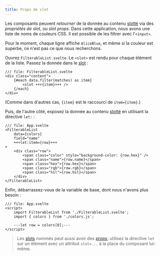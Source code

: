```yaml
---
title: Props de slot
---
```


Les composants peuvent _retourner_ de la donnée au contenu <span class="vo">[slotté](SVELTE_SITE_URL/docs/sveltejs#slot)</span> via des _propriétés de slot_, ou _slot props_. Dans cette application, nous avons une liste de noms de couleurs CSS. Il est possible de les filtrer avec l'`<input>`.

Pour le moment, chaque ligne affiche `AliceBlue`, et même si la couleur est superbe, ce n'est pas ce que nous recherchons.

Ouvrez `FilterableList.svelte`. Le `<slot>` est rendu pour chaque élément de la liste. Passez la donnée dans le <span class="vo">[slot](SVELTE_SITE_URL/docs/sveltejs#slot)</span> :

```svelte
/// file: FilterableList.svelte
<div class="content">
	{#each data.filter(matches) as item}
		<slot +++{item}+++ />
	{/each}
</div>
```

(Comme dans d'autres cas, `{item}` est le raccourci de `item={item}`.)

Puis, de l'autre côté, exposez la donnée au contenu <span class="vo">[slotté](SVELTE_SITE_URL/docs/sveltejs#slot)</span> en utilisant la directive `let:` :

```svelte
/// file: App.svelte
<FilterableList
	data={colors}
	field="name"
	+++let:item={row}+++
>
	<div class="row">
		<span class="color" style="background-color: {row.hex}" />
		<span class="name">{row.name}</span>
		<span class="hex">{row.hex}</span>
		<span class="rgb">{row.rgb}</span>
		<span class="hsl">{row.hsl}</span>
	</div>
</FilterableList>
```

Enfin, débarrassez-vous de la variable de base, dont nous n'avons plus besoin :

```svelte
/// file: App.svelte
<script>
	import FilterableList from './FilterableList.svelte';
	import { colors } from './colors.js';

	---let row = colors[0];---
</script>
```

> Les <span class="vo">[slots](SVELTE_SITE_URL/docs/sveltejs#slot)</span> nommés peut aussi avoir des <span class="vo">[props](SVELTE_SITE_URL/docs/sveltejs#props)</span>; utilisez la directive `let` sur un élément avec un attribut `slot=...` à la place du composant lui-même.
